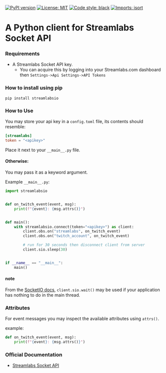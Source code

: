 [![PyPI version](https://badge.fury.io/py/streamlabsio.svg)](https://badge.fury.io/py/streamlabsio)
[![License: MIT](https://img.shields.io/badge/License-MIT-yellow.svg)](https://github.com/onyx-and-iris/streamlabs-socketio-py/blob/dev/LICENSE)
[![Code style: black](https://img.shields.io/badge/code%20style-black-000000.svg)](https://github.com/psf/black)
[![Imports: isort](https://img.shields.io/badge/%20imports-isort-%231674b1?style=flat&labelColor=ef8336)](https://pycqa.github.io/isort/)

# A Python client for Streamlabs Socket API

### Requirements

-   A Streamlabs Socket API key.
    -   You can acquire this by logging into your Streamlabs.com dashboard then `Settings->Api Settings->API Tokens`

### How to install using pip

```
pip install streamlabsio
```

### How to Use

You may store your api key in a `config.toml` file, its contents should resemble:

```toml
[streamlabs]
token = "<apikey>"
```

Place it next to your `__main__.py` file.

#### Otherwise:

You may pass it as a keyword argument.

Example `__main__.py`:

```python
import streamlabsio


def on_twitch_event(event, msg):
    print(f"{event}: {msg.attrs()}")


def main():
    with streamlabsio.connect(token="<apikey>") as client:
        client.obs.on("streamlabs", on_twitch_event)
        client.obs.on("twitch_account", on_twitch_event)

        # run for 30 seconds then disconnect client from server
        client.sio.sleep(30)


if __name__ == "__main__":
    main()
```

#### note

From the [SocketIO docs](https://python-socketio.readthedocs.io/en/latest/client.html#managing-background-tasks), `client.sio.wait()` may be used if your application has nothing to do in the main thread.

### Attributes

For event messages you may inspect the available attributes using `attrs()`.

example:

```python
def on_twitch_event(event, msg):
    print(f"{event}: {msg.attrs()}")
```

### Official Documentation

-   [Streamlabs Socket API](https://dev.streamlabs.com/docs/socket-api)
